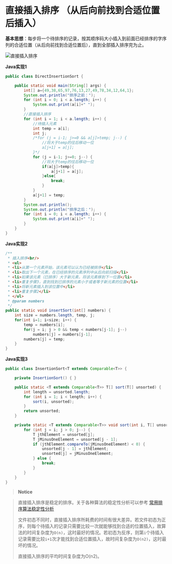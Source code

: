 # 直接插入排序 （从后向前找到合适位置后插入）

**基本思想**：每步将一个待排序的记录，按其顺序码大小插入到前面已经排序的字序列的合适位置（从后向前找到合适位置后），直到全部插入排序完为止。

![直接插入排序](https://i.imgur.com/UJAXA5m.png)

**Java实现1**

```java
public class DirectInsertionSort {

    public static void main(String[] args) {
        int[] a={49,38,65,97,76,13,27,49,78,34,12,64,1};
        System.out.println("排序之前：");
        for (int i = 0; i < a.length; i++) {
            System.out.print(a[i]+" ");
        }
        //直接插入排序
        for (int i = 1; i < a.length; i++) {
            //待插入元素
            int temp = a[i];
            int j;
            /*for (j = i-1; j>=0 && a[j]>temp; j--) {
                //将大于temp的往后移动一位
                a[j+1] = a[j];
            }*/
            for (j = i-1; j>=0; j--) {
                //将大于temp的往后移动一位
                if(a[j]>temp){
                    a[j+1] = a[j];
                }else{
                    break;
                }
            }
            a[j+1] = temp;
        }
        System.out.println();
        System.out.println("排序之后：");
        for (int i = 0; i < a.length; i++) {
            System.out.print(a[i]+" ");
        }
    }
}
```

**Java实现2**

```java
/**  
 * 插入排序<br/>  
 * <ul>  
 * <li>从第一个元素开始，该元素可以认为已经被排序</li>  
 * <li>取出下一个元素，在已经排序的元素序列中从后向前扫描</li>  
 * <li>如果该元素（已排序）大于新元素，将该元素移到下一位置</li>  
 * <li>重复步骤3，直到找到已排序的元素小于或者等于新元素的位置</li>  
 * <li>将新元素插入到该位置中</li>  
 * <li>重复步骤2</li>  
 * </ul>  
 * @param numbers  
 */  
public static void insertSort(int[] numbers) {   
    int size = numbers.length, temp, j;   
    for(int i=1; i<size; i++) {   
        temp = numbers[i];   
        for(j = i; j > 0 && temp < numbers[j-1]; j--)   
            numbers[j] = numbers[j-1];   
        numbers[j] = temp;   
    }   
}
```

**Java实现3**

```java
public class InsertionSort<T extends Comparable<T>> {

    private InsertionSort() { }

    public static <T extends Comparable<T>> T[] sort(T[] unsorted) {
        int length = unsorted.length;
        for (int i = 1; i < length; i++) {
            sort(i, unsorted);
        }
        return unsorted;
    }

    private static <T extends Comparable<T>> void sort(int i, T[] unsorted) {
        for (int j = i; j > 0; j--) {
            T jthElement = unsorted[j];
            T jMinusOneElement = unsorted[j - 1];
            if (jthElement.compareTo(jMinusOneElement) < 0) {
                unsorted[j - 1] = jthElement;
                unsorted[j] = jMinusOneElement;
            } else {
                break;
            }
        }
    }
}
```

> **Notice**

> 直接插入排序是稳定的排序。关于各种算法的稳定性分析可以参考 [常用排序算法稳定性分析](StabilityAnalysis.md)
> 
> 文件初态不同时，直接插入排序所耗费的时间有很大差异。若文件初态为正序，则每个待插入的记录只需要比较一次就能够找到合适的位置插入，故算法的时间复杂度为`O(n)`，这时最好的情况。若初态为反序，则第`i`个待插入记录需要比较`i+1`次才能找到合适位置插入，故时间复杂度为`O(n2)`，这时最坏的情况。
> 
> 直接插入排序的平均时间复杂度为O(n2)。